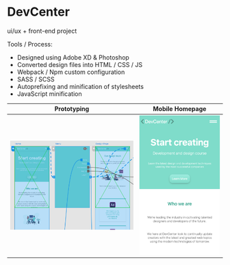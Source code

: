 # DevCenter
ui/ux + front-end project

Tools / Process:

- Designed using Adobe XD & Photoshop
- Converted design files into HTML / CSS / JS
- Webpack / Npm custom configuration
- SASS / SCSS
- Autoprefixing and minification of stylesheets
- JavaScript minification

Prototyping | Mobile Homepage
:-------------------------:|:-------------------------:
<img src="DevCenter_screenshots/prototyping.png" > |  <img src ="DevCenter_screenshots/devcenter.png" >

<p align="center">

</p>
